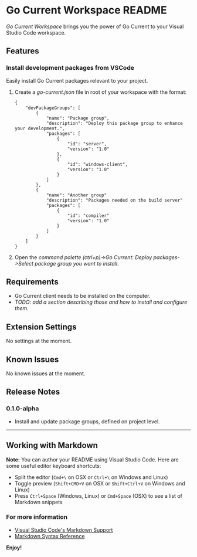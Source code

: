 # Go Current Workspace README

*Go Current Workspace* brings you the power of Go Current to your Visual Studio Code workspace.

## Features

### Install development packages from VSCode
Easily install Go Current packages relevant to your project.
1. Create a *go-current.json* file in root of your workspace with the format:
    ```
    {
        "devPackageGroups": [
            {
                "name": "Package group",
                "description": "Deploy this package group to enhance your development.",
                "packages": [
                    { 
                        "id": "server",
                        "version": "1.0"
                    },
                    {
                        "id": "windows-client",
                        "version": "1.0"
                    }
                ]
            },
            {
                "name": "Another group"
                "description": "Packages needed on the build server"
                "packages": [
                    {
                        "id": "compiler"
                        "version": "1.0"
                    }
                ]
            }
        ]
    }
    ```
2. Open the *command palette (ctrl+p)->Go Current: Deploy packages->Select package group you want to install*.

## Requirements

* Go Current client needs to be installed on the computer.
* *TODO: add a section describing those and how to install and configure them.*

## Extension Settings

No settings at the moment.

## Known Issues

No known issues at the moment.

## Release Notes

### 0.1.0-alpha

* Install and update package groups, defined on project level.

-----------------------------------------------------------------------------------------------------------

## Working with Markdown

**Note:** You can author your README using Visual Studio Code.  Here are some useful editor keyboard shortcuts:

* Split the editor (`Cmd+\` on OSX or `Ctrl+\` on Windows and Linux)
* Toggle preview (`Shift+CMD+V` on OSX or `Shift+Ctrl+V` on Windows and Linux)
* Press `Ctrl+Space` (Windows, Linux) or `Cmd+Space` (OSX) to see a list of Markdown snippets

### For more information

* [Visual Studio Code's Markdown Support](http://code.visualstudio.com/docs/languages/markdown)
* [Markdown Syntax Reference](https://help.github.com/articles/markdown-basics/)

**Enjoy!**